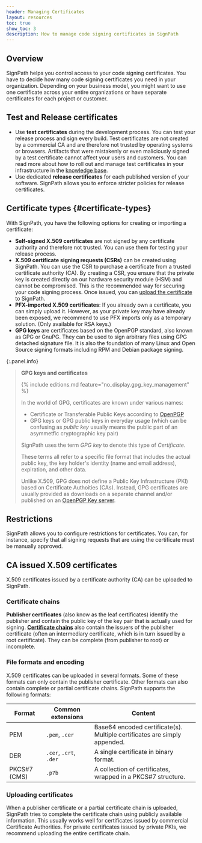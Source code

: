 ```yaml
---
header: Managing Certificates
layout: resources
toc: true
show_toc: 3
description: How to manage code signing certificates in SignPath
---
```


## Overview

SignPath helps you control access to your code signing certificates. You have to decide how many code signing certificates you need in your organization. Depending on your business model, you might want to use one certificate across your entire organizations or have separate certificates for each project or customer.

## Test and Release certificates

* Use **test certificates** during the development process. You can test your release process and sign every build. Test certificates are not created by a commercial CA and are therefore not trusted by operating systems or browsers. Artifacts that were mistakenly or even maliciously signed by a test certificate cannot affect your users and customers. You can read more about how to roll out and manage test certificates in your infrastructure in the [knowledge base](/code-signing/test-certificates).
* Use dedicated **release certificates** for each published version of your software. SignPath allows you to enforce stricter policies for release certificates.

## Certificate types {#certificate-types}

With SignPath, you have the following options for creating or importing a certificate:

* **Self-signed X.509 certificates** are not signed by any certificate authority and therefore not trusted. You can use them for testing your release process.
* **X.509 certificate signing requests (CSRs)** can be created using SignPath. You can use the CSR to purchase a certificate from a trusted certificate authority (CA). By creating a CSR, you ensure that the private key is created directly on our hardware security module (HSM) and cannot be compromised. This is the recommended way for securing your code signing process. Once issued, you can [upload the certificate](#ca-issued-x509-certificates) to SignPath.
* **PFX-imported X.509 certificates**: If you already own a certificate, you can simply upload it. However, as your private key may have already been exposed, we recommend to use PFX imports only as a temporary solution. (Only available for RSA keys.)
* **GPG keys** are certificates based on the OpenPGP standard, also known as GPG or GnuPG. They can be used to sign arbitrary files using GPG detached signature file. It is also the foundation of many Linux and Open Source signing formats including RPM and Debian package signing.

{:.panel.info}
> **GPG keys and certificates**
>
> {% include editions.md feature="no_display.gpg_key_management" %}
>
> In the world of GPG, certificates are known under various names:
>
> * Certificate or Transferable Public Keys according to [OpenPGP](https://datatracker.ietf.org/doc/html/rfc4880) 
> * GPG keys or GPG public keys in everyday usage (which can be confusing as _public key_ usually means the public part of an asymmetfic cryptographic key pair)
>
> SignPath uses the term _GPG key_ to denote this type of _Certificate_.
>
> These terms all refer to a specific file format that includes the actual public key, the key holder's identity (name and email address), expiration, and other data.
>
> Unlike X.509, GPG does not define a Public Key Infrastructure (PKI) based on Certificate Authoities (CAs). Instead, GPG certificates are usually provided as downloads on a separate channel and/or published on an [OpenPGP Key server](https://en.wikipedia.org/wiki/Key_server_(cryptographic)).

## Restrictions

SignPath allows you to configure restrictions for certificates. You can, for instance, specify that all signing requests that are using the certificate must be manually approved.

## CA issued X.509 certificates
X.509 certificates issued by a certificate authority (CA) can be uploaded to SignPath.

### Certificate chains

**Publisher certificates** (also know as the leaf certificates) identify the publisher and contain the public key of the key pair that is actually used for signing.
**[Certificate chains](/code-signing/theory#certificate-chains)** also contain the issuers of the publisher certificate (often an intermediary certificate, which is in turn issued by a root certificate). They can be complete (from publisher to root) or incomplete.

### File formats and encoding
X.509 certificates can be uploaded in several formats. Some of these formats can only contain the publisher certificate. Other formats can also contain complete or partial certificate chains. SignPath supports the following formats:

| Format        | Common extensions       | Content                      
|---------------|-------------------------|------------------------------
| PEM           | `.pem`, `.cer`          | Base64 encoded certificate(s). Multiple certificates are simply appended.
| DER           | `.cer`, `.crt`, `.der`  | A single certificate in binary format.
| PKCS#7 (CMS)  | `.p7b`                  | A collection of certificates, wrapped in a PKCS#7 structure.

### Uploading certificates
When a publisher certificate or a partial certificate chain is uploaded, SignPath tries to complete the certificate chain using publicly available information. This usually works well for certificates issued by commercial Certificate Authorities. For private certificates issued by private PKIs, we recommend uploading the entire certificate chain.
